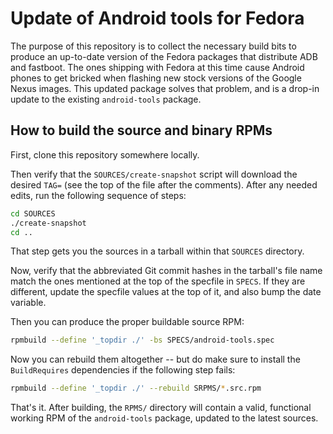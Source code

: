 # Update of Android tools for Fedora

The purpose of this repository is to collect the necessary build bits to produce an up-to-date
version of the Fedora packages that distribute ADB and fastboot.  The ones shipping with
Fedora at this time cause Android phones to get bricked when flashing new stock versions of
the Google Nexus images.  This updated package solves that problem, and is a drop-in
update to the existing `android-tools` package.

## How to build the source and binary RPMs

First, clone this repository somewhere locally.

Then verify that the `SOURCES/create-snapshot` script will download the desired `TAG=`
(see the top of the file after the comments).  After any needed edits, run the following
sequence of steps:

```sh
cd SOURCES
./create-snapshot
cd ..
```

That step gets you the sources in a tarball within that `SOURCES` directory.

Now, verify that the abbreviated Git commit hashes in the tarball's file name match the
ones mentioned at the top of the specfile in `SPECS`.  If they are different, update the
specfile values at the top of it, and also bump the date variable.

Then you can produce the proper buildable source RPM:

```sh
rpmbuild --define '_topdir ./' -bs SPECS/android-tools.spec
```

Now you can rebuild them altogether -- but do make sure to install the `BuildRequires`
dependencies if the following step fails:

```sh
rpmbuild --define '_topdir ./' --rebuild SRPMS/*.src.rpm
```

That's it.  After building, the `RPMS/` directory will contain a valid, functional
working RPM of the `android-tools` package, updated to the latest sources.
